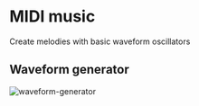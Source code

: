 # MIDI music

Create melodies with basic waveform oscillators

## Waveform generator

![waveform-generator](https://user-images.githubusercontent.com/3603501/166937912-9059baaf-e036-4723-8ec6-a1626b130227.PNG)
